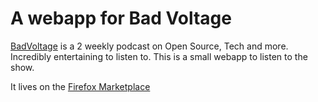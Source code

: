 # A webapp for Bad Voltage

[BadVoltage](http://www.badvoltage.org/) is a 2 weekly podcast on Open
Source, Tech and more. Incredibly entertaining to listen to. This is a
small webapp to listen to the show.

It lives on the [Firefox
Marketplace](https://marketplace.firefox.com/app/bad-voltage-app/)

